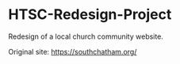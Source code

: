 # HTSC-Redesign-Project
Redesign of a local church community website.


Original site: https://southchatham.org/
